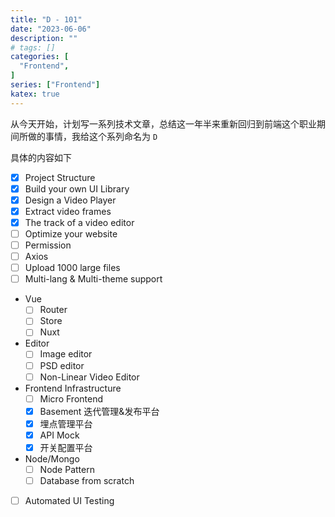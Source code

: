 ```yaml
---
title: "D - 101"
date: "2023-06-06"
description: ""
# tags: []
categories: [
  "Frontend",
]
series: ["Frontend"]
katex: true
---
```



从今天开始，计划写一系列技术文章，总结这一年半来重新回归到前端这个职业期间所做的事情，我给这个系列命名为 `D`

<!--more-->

具体的内容如下

- [x] Project Structure
- [x] Build your own UI Library
- [x] Design a Video Player
- [x] Extract video frames
- [x] The track of a video editor
- [ ] Optimize your website
- [ ] Permission
- [ ] Axios
- [ ] Upload 1000 large files
- [ ] Multi-lang & Multi-theme support
- Vue
  - [ ] Router
  - [ ] Store
  - [ ] Nuxt
- Editor
  - [ ] Image editor
  - [ ] PSD editor
  - [ ] Non-Linear Video Editor
- Frontend Infrastructure 
  - [ ] Micro Frontend
  - [x] Basement 迭代管理&发布平台
  - [x] 埋点管理平台
  - [x] API Mock
  - [x] 开关配置平台
- Node/Mongo
  - [ ] Node Pattern
  - [ ] Database from scratch
- [ ] Automated UI Testing
